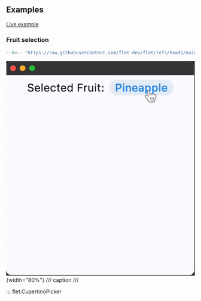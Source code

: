 ## Examples

[Live example](https://flet-controls-gallery.fly.dev/dialogs/cupertinotimerpicker)

### Fruit selection

```python
--8<-- "https://raw.githubusercontent.com/flet-dev/flet/refs/heads/main/sdk/python/examples/controls/cupertino-picker/fruit-selection.py"
```

![fruit-selection](https://raw.githubusercontent.com/flet-dev/flet/main/sdk/python/examples/controls/cupertino-picker/media/fruit-selection.gif){width="80%"}
/// caption
///


::: flet.CupertinoPicker
